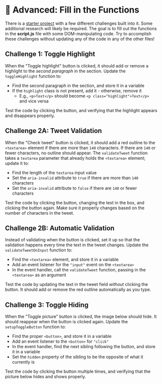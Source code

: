 # 🔷 Advanced: Fill in the Functions
There is a [starter project](https://replit.com/@HylandOutreach/DomChallenges) with a few different challenges built into it. Some additional research will likely be required. The goal is to fill out the functions in the **script.js** file with some DOM-manipulating code. Try to accomplish these challenges without updating any of the code in any of the other files!

## Challenge 1: Toggle Highlight
When the "Toggle highlight" button is clicked, it should add or remove a highlight to the _second paragraph_ in the section. Update the `toggleHighlight` function to:

- Find the second paragraph in the section, and store it in a variable
- If the `highlight` class is not present, add it - otherwise, remove it
    - E.g., `<p>Text</p>` should become `<p class="highlight">Text</p>` and vice versa

Test the code by clicking the button, and verifying that the highlight appears and disappears properly.

## Challenge 2A: Tweet Validation
When the "Check tweet" button is clicked, it should add a red outline to the `<textarea>` element if there are more than `140` characters. If there are `140` or fewer characters, no outline should appear. The `validateTweet` function takes a `textarea` parameter that already holds the `<textarea>` element; update it to:

- Find the length of the `textarea` input value
- Set the `aria-invalid` attribute to `true` if there are more than `140` characters
- Set the `aria-invalid` attribute to `false` if there are `140` or fewer characters

Test the code by clicking the button, changing the text in the box, and clicking the button again. Make sure it properly changes based on the number of characters in the tweet.

## Challenge 2B: Automatic Validation
Instead of validating when the button is clicked, set it up so that the validation happens every time the text in the tweet changes. Update the `validateTweetOnInput` function to:

- Find the `<textarea>` element, and store it in a variable
- Add an event listener for the `"input"` event on the `<textarea>`
- In the event handler, call the `validateTweet` function, passing in the `<textarea>` as an argument

Test the code by updating the text in the tweet field _without_ clicking the button. It should add or remove the red outline automatically as you type.

## Challenge 3: Toggle Hiding
When the "Toggle picture" button is clicked, the image below should hide. It should reappear when the button is clicked again. Update the `setupToggleButton` function to:

- Find the proper `<button>`, and store it in a variable
- Add an event listener to the `<button>` for `"click"`
- In the event handler, find the next sibling following the button, and store it in a variable
- Set the `hidden` property of the sibling to be the opposite of what it currently is

Test the code by clicking the button multiple times, and verifying that the picture below hides and shows properly.
